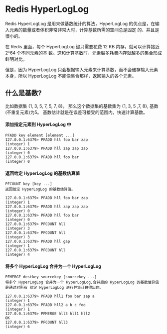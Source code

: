 # Redis HyperLogLog

Redis HyperLogLog 是用来做基数统计的算法，HyperLogLog 的优点是，在输入元素的数量或者体积非常非常大时，计算基数所需的空间总是固定 的、并且是很小的。

在 Redis 里面，每个 HyperLogLog 键只需要花费 12 KB 内存，就可以计算接近 2^64 个不同元素的基 数。这和计算基数时，元素越多耗费内存就越多的集合形成鲜明对比。

但是，因为 HyperLogLog 只会根据输入元素来计算基数，而不会储存输入元素本身，所以 HyperLogLog 不能像集合那样，返回输入的各个元素。

## 什么是基数?

比如数据集 {1, 3, 5, 7, 5, 7, 8}， 那么这个数据集的基数集为 {1, 3, 5 ,7, 8}, 基数(不重复元素)为5。 基数估计就是在误差可接受的范围内，快速计算基数。



#### 添加指定元素到 HyperLogLog 中

```
PFADD key element [element ...]
127.0.0.1:6379> PFADD hll foo bar zap
(integer) 1
127.0.0.1:6379> PFADD hll zap zap zap
(integer) 0
127.0.0.1:6379> PFADD hll foo bar
(integer) 0
```

#### 返回给定 HyperLogLog 的基数估算值

```
PFCOUNT key [key ...]
返回给定 HyperLogLog 的基数估算值。

127.0.0.1:6379> PFADD hll foo bar zap
(integer) 1
127.0.0.1:6379> PFADD hll zap zap zap
(integer) 0
127.0.0.1:6379> PFADD hll foo bar
(integer) 0
127.0.0.1:6379> PFCOUNT hll
(integer) 3
127.0.0.1:6379> PFCOUNT hll
(integer) 3
127.0.0.1:6379> PFADD hll gap
(integer) 1
127.0.0.1:6379> PFCOUNT hll
(integer) 4
```

#### 将多个 HyperLogLog 合并为一个 HyperLogLog

```
PFMERGE destkey sourcekey [sourcekey ...]
将多个 HyperLogLog 合并为一个 HyperLogLog,合并后的 HyperLogLog 的基数估算值是通过对所有 给定 HyperLogLog 进行并集计算得出的。

127.0.0.1:6379> PFADD hll1 foo bar zap a
(integer) 1
127.0.0.1:6379> PFADD hll2 a b c foo
(integer) 1
127.0.0.1:6379> PFMERGE hll3 hll1 hll2
OK
127.0.0.1:6379> PFCOUNT hll3
(integer) 6
```

